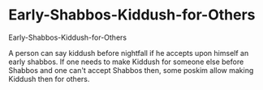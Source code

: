 # Early-Shabbos-Kiddush-for-Others
Early-Shabbos-Kiddush-for-Others

A person can say kiddush before nightfall if he accepts upon himself an early shabbos.
If one needs to make Kiddush for someone else before Shabbos and one can't accept Shabbos then, some poskim allow making Kiddush then for others.

